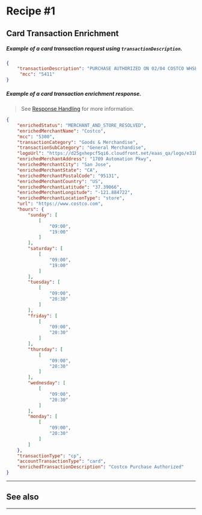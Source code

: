 # Recipe #1

## Card Transaction Enrichment 

<!--
type: tab
titles: Request, Response
-->

##### Example of a card transaction request using `transactionDescription`.

```json
{
    "transactionDescription": "PURCHASE AUTHORIZED ON 02/04 COSTCO WHSE #1004 SAN JOSE CA P383036079858356 CARD 1504",
     "mcc": "5411"
}
```

<!--
type: tab
-->

##### Example of a card transaction enrichment response.

<!-- theme: info -->
> See [Response Handling](?path=docs/Resources/Guides/Response-Codes/Response-Handling.md) for more information.

```json
{
    "enrichedStatus": "MERCHANT_AND_STORE_RESOLVED",
    "enrichedMerchantName": "Costco",
    "mcc": "5300",
    "transactionCategory": "Goods & Merchandise",
    "transactionSubCategory": "General Merchandise",
    "logoUrl": "https://d25gxhepcf5qi6.cloudfront.net/eaas_qa/logo/e31b6bec-8fc8-432d-a9f5-fca037e421ad.png",
    "enrichedMerchantAddress": "1709 Automation Pkwy",
    "enrichedMerchantCity": "San Jose",
    "enrichedMerchantState": "CA",
    "enrichedMerchantPostalCode": "95131",
    "enrichedMerchantCountry": "US",
    "enrichedMerchantLatitude": "37.39066",
    "enrichedMerchantLongitude": "-121.884722",
    "enrichedMerchantLocationType": "store",
    "url": "https://www.costco.com",
    "hours": {
        "sunday": [
            [
                "09:00",
                "19:00"
            ]
        ],
        "saturday": [
            [
                "09:00",
                "19:00"
            ]
        ],
        "tuesday": [
            [
                "09:00",
                "20:30"
            ]
        ],
        "friday": [
            [
                "09:00",
                "20:30"
            ]
        ],
        "thursday": [
            [
                "09:00",
                "20:30"
            ]
        ],
        "wednesday": [
            [
                "09:00",
                "20:30"
            ]
        ],
        "monday": [
            [
                "09:00",
                "20:30"
            ]
        ]
    },
    "transactionType": "cp",
    "accountTransactionType": "card",
    "enrichedTransactionDescription": "Costco Purchase Authorized"
}
```

<!-- type: tab-end -->


---
## See also


---
